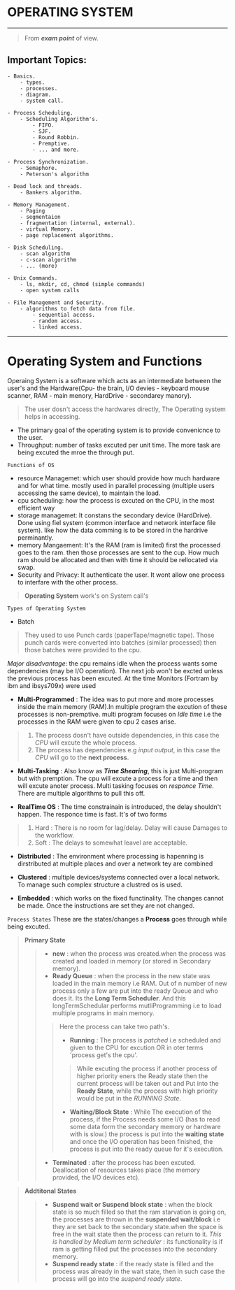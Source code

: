 # OPERATING SYSTEM
---
> From ***exam point*** of view. 
## Important Topics:
    - Basics.
        - types.
        - processes.
        - diagram.
        - system call.

    - Process Scheduling.
        - Scheduling Algorithm's.
            - FIFO.
            - SJF.
            - Round Robbin.
            - Premptive.
            - ... and more.

    - Process Synchronization.
        - Semaphore.
        - Peterson's algorithm

    - Dead lock and threads.
        - Bankers algorithm.

    - Memory Management.
        - Paging
        - segmentaion
        - fragmentation (internal, external).
        - virtual Memory.
        - page replacement algorithms.

    - Disk Scheduling.
        - scan algorithm
        - c-scan algorithm
        - ... (more)

    - Unix Commands.
        - ls, mkdir, cd, chmod (simple commands)
        - open system calls

    - File Management and Security. 
        - algorithms to fetch data from file.
            - sequential access.
            - random access.
            - linked access.

---

# Operating System and Functions

Operaing System is a software which acts as an intermediate between the user's
and the Hardware(Cpu- the brain, I/O devies - keyboard mouse scanner,
RAM - main menory, HardDrive - secondarey manory).
> The user dosn't access the hardwares directly, The Operating system helps in accessing.

- The primary goal of the operating system is to provide convenicnce to the
user.
- Throughput: number of tasks excuted per unit time. The more task are being 
excuted the mroe the through put.

`Functions of OS`
- resource Managemet: which user should provide how much hardware and for what 
time. mostly used in parallel processing (multiple users accessing
the same device), to maintain the load.
- cpu scheduling: how the process is excuted on the CPU, in the most efficient
way
- storage managemet: It constans the secondary device (HardDrive). Done using 
fiel system (common interface and network interface file system). like how the 
data comming is to be stored in the hardrive perminantly.
- memory Mangaement: It's the RAM (ram is limited) first the processed goes to
the ram. then those processes are sent to the cup. How much ram should be 
allocated and then with time it should be rellocated via swap.
- Security and Privacy: It authenticate the user. It wont allow one process to 
interfare with the other process.
> **Operating System** work's on System call's

`Types of Operating System`

- Batch

> They used to use Punch cards (paperTape/magnetic tape). Those punch cards were converted into batches (similar processed) then those batches were provided to the cpu.

*Major disadvantage*: the cpu remains idle when the process wants some dependencies (may be I/O operation). The next job won't be excted unless the previous process has been excuted. At the time Monitors (Fortram by ibm and ibsys709x) were used

- **Multi-Programmed** : The idea was to put more and more processes inside the main memory (RAM).In multiple program the excution of these processes is non-premptive. multi program focuses on *Idle time* i.e the processes in the RAM were given to cpu 2 cases arise.

> 1. The process dosn't have outside dependencies, in this case the *CPU* will 
excute the whole process.
> 2. The process has dependencies e.g *input output*, in this case the *CPU* 
will go to the **next process**.

- **Multi-Tasking** : Also know as ***Time Shearing***, this is just Multi-program but with premption. The cpu will excute a process for a time and then will excute anoter process. Multi tasking focuses on *responce Time*. There are multiple algorithms to pull this off.

- **RealTime OS** :  The time constrainain is introduced, the delay shouldn't happen. The responce time is fast. It's of two forms 
> 1. Hard : There is no room for lag/delay. Delay will cause Damages to the workflow.
> 2. Soft : The delays to somewhat leavel are acceptable.

- **Distributed** :  The environment where processing is hapenning is dirstributed at multiple places and over a network tey are combined 

- **Clustered** : multiple devices/systems connected over a local network. To manage such complex structure a clustred os is used.

- **Embedded** : which works on the fixed functinality. The changes cannot be made. Once the instructions are set they are not changed.


`Process States`
These are the states/changes a **Process** goes through while being excuted. 
> **Primary State**
>> - **new** : when the process was created.when the process was created and loaded in memory (or stored in Secondary memory).
>> - **Ready Queue** : when the process in the new state was loaded in the main memory i.e RAM. Out of n number of new process only a few are put into the ready Queue and who does it. Its the **Long Term Scheduler**. And this longTermSchedular performs mutliProgramming i.e to load multiple programs in main memory.
>>> Here the process can take two path's.
>>> - **Running** : The process is *patched* i.e scheduled and given to the CPU for excution OR in oter terms 'process get's the cpu'.
 >>>> While excuting the process if another process of higher priority eners the Ready state then the current process will be taken out and Put into the **Ready State**, while the process with high priority would be put in the *RUNNING State*.
 >>> - **Waiting/Block State** : While The execution of the process, if the Process needs some I/O (has to read some data form the secondary memory or hardware with is slow.) the process is put into the **waiting state** and once the I/O operation has been finished, the process is put into the ready queue for it's execution.
>> - **Terminated** : after the process  has been excuted. Deallocation of resources takes place (the memory provided, the I/O devices etc).

> **Addtitonal States**
>> - **Suspend wait or Suspend block state** : when the block state is so much filled so that the ram starvation is going on, the processes are thrown in the **suspended wait/block** i.e they are set back to the secondary state.when the space is free in the wait state then the process can return to it. *This is handled by Medium term scheduler* : its functionality is if ram is getting filled put the processes into the secondary memory.
>> - **Suspend ready state** : if the ready state is filled and the process was already in the wait state, then in such case the process will go into the *suspend ready state*.
